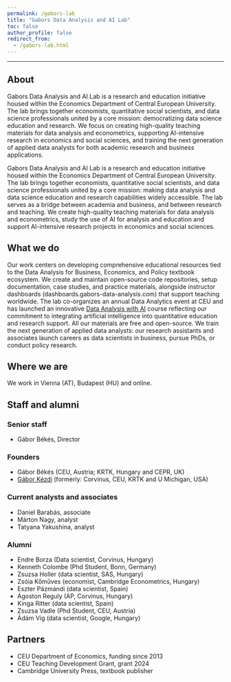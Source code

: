 ```yaml
---
permalink: /gabors-lab
title: "Gabors Data Analysis and AI Lab"
toc: false
author_profile: false
redirect_from:
  - /gabors-lab.html
---
```

___

## About

Gabors Data Analysis and AI Lab is a research and education initiative housed within the Economics Department of Central European University. The lab brings together economists, quantitative social scientists, and data science professionals united by a core mission: democratizing data science education and research. We focus on creating high-quality teaching materials for data analysis and econometrics, supporting AI-intensive research in economics and social sciences, and training the next generation of applied data analysts for both academic research and business applications.


Gabors Data Analysis and AI Lab is a research and education initiative housed within the Economics Department of Central European University. The lab brings together economists, quantitative social scientists, and data science professionals united by a core mission:  making data analysis and data science education and research capabilities widely accessible. The lab serves as a bridge between academia and business, and between research and teaching. We create high-quality teaching materials for data analysis and econometrics, study the use of AI for analysis and education and support AI-intensive research projects in economics and social sciences.

## What we do

Our work centers on developing comprehensive educational resources tied to the Data Analysis for Business, Economics, and Policy textbook ecosystem. We create and maintain open-source code repositories, setup documentation, case studies, and practice materials, alongside instructor dashboards (dashboards.gabors-data-analysis.com) that support teaching worldwide. The lab co-organizes an annual Data Analytics event at CEU and has launched an innovative [Data Analysis with AI](https://gabors-data-analysis.com/ai-course/) course reflecting our commitment to integrating artificial intelligence into quantitative education and research support. All our materials are free and open-source. We train the next generation of applied data analysts: our research assistants and associates launch careers as data scientists in business, pursue PhDs, or conduct policy research. 

## Where we are

We work in Vienna (AT), Budapest (HU) and online. 

## Staff and alumni

### Senior staff

* Gábor Békés, Director

### Founders

* Gábor Békés (CEU, Austria; KRTK, Hungary and CEPR, UK)
* [Gábor Kézdi](https://kezdigabor.life/) (formerly: Corvinus, CEU, KRTK and U Michigan, USA) 

### Current analysts and associates

* Daniel Barabás, associate 
* Márton Nagy, analyst
* Tatyana Yakushina, analyst 

### Alumni

* Endre Borza (Data scientist, Corvinus, Hungary)
* Kenneth Colombe (Phd Student, Bonn, Germany)
* Zsuzsa Holler (data scientist, SAS, Hungary)
* Zsóia Kőműves (economist, Cambridge Econometrics, Hungary)
* Eszter Pázmándi (data scientist, Spain)
* Ágoston Reguly (AP, Corvinus, Hungary)
* Kinga Ritter (data scientist, Spain)
* Zsuzsa Vadle (Phd Student, CEU, Austria)
* Ádám Víg (data scientist, Google, Hungary)

## Partners

* CEU Department of Economics, funding since 2013
* CEU Teaching Development Grant, grant 2024
* Cambridge University Press, textbook publisher

